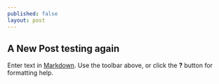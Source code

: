 ```yaml
---
published: false
layout: post
---
```

## A New Post testing again

Enter text in [Markdown](http://daringfireball.net/projects/markdown/). Use the toolbar above, or click the **?** button for formatting help.
